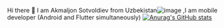 Hi there 👋
I am Akmaljon Sotvoldiev from Uzbekistan![image](https://github.com/user-attachments/assets/5585088c-d183-44da-99e5-939406b06a5c)
,I am mobile developer (Android and Flutter simultaneously)
[![Anurag's GitHub stats](https://github-readme-stats.vercel.app/api?username=akmaljon1016)](https://github.com/anuraghazra/github-readme-stats)
